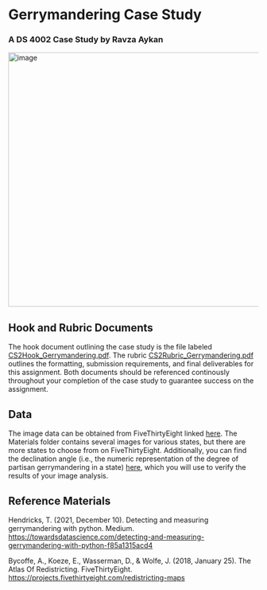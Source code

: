 # Gerrymandering Case Study
### A DS 4002 Case Study by Ravza Aykan
<img width="511" alt="image" src="https://github.com/ravza22/DS4002_CS2/assets/112036611/10df69ba-2055-46dc-badd-8d7d7508485d">

## Hook and Rubric Documents
The hook document outlining the case study is the file labeled [CS2Hook_Gerrymandering.pdf](/CS2Hook_Gerrymandering.pdf). The rubric [CS2Rubric_Gerrymandering.pdf](/CS2Rubric_Gerrymandering.pdf) outlines the formatting, submission requirements, and final deliverables for this assignment. Both documents should be referenced continously throughout your completion of the case study to guarantee success on the assignment.

## Data
The image data can be obtained from FiveThirtyEight linked [here](https://projects.fivethirtyeight.com/redistricting-maps/). The Materials folder contains several images for various states, but there are more states to choose from on FiveThirtyEight. Additionally, you can find the declination angle (i.e., the numeric representation of the degree of partisan gerrymandering in a state) [here](https://observablehq.com/@sahilchinoy/gerrymandering-the-declination-function), which you will use to verify the results of your image analysis. 

## Reference Materials
Hendricks, T. (2021, December 10). Detecting and measuring gerrymandering with python. Medium. https://towardsdatascience.com/detecting-and-measuring-gerrymandering-with-python-f85a1315acd4 

Bycoffe, A., Koeze, E., Wasserman, D., & Wolfe, J. (2018, January 25). The Atlas Of Redistricting. FiveThirtyEight. https://projects.fivethirtyeight.com/redistricting-maps
